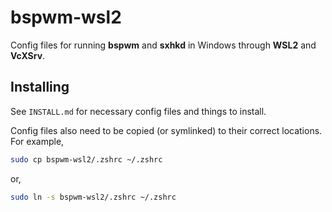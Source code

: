 # bspwm-wsl2
Config files for running **bspwm** and **sxhkd** in Windows through **WSL2** and **VcXSrv**.

## Installing
See `INSTALL.md` for necessary config files and things to install.

Config files also need to be copied (or symlinked) to their correct locations. For example,
```bash
sudo cp bspwm-wsl2/.zshrc ~/.zshrc
```
or,
```bash
sudo ln -s bspwm-wsl2/.zshrc ~/.zshrc
```
